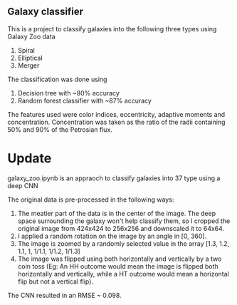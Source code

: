 ## Galaxy classifier 

This is a project to classify galaxies into the following three types using Galaxy Zoo data
1. Spiral 
2. Elliptical 
3. Merger

The classification was done using 
1. Decision tree with ~80% accuracy
2. Random forest classifier with ~87% accuracy

The features used were color indices, eccentricity, adaptive moments and concentration. Concentration was taken as the ratio of the radii containing 50% and 90% of the Petrosian flux.

# Update

galaxy_zoo.ipynb is an appraoch to classify galaxies into 37 type using a deep CNN

The original data is pre-processed in the following ways:
1. The meatier part of the data is in the center of the image. The deep space surrounding the galaxy won't help classify them, so I cropped the original image from 424x424 to 256x256 and downscaled it to 64x64.
2. I applied a random rotation on the image by an angle in [0, 360].
3. The image is zoomed by a randomly selected value in the array [1.3, 1.2, 1.1, 1, 1/1.1, 1/1.2, 1/1.3]
4. The image was flipped using both horizontally and vertically by a two coin toss (Eg: An HH outcome would mean the image is flipped both horizontally and vertically, while a HT outcome would mean a horizontal flip but not a vertical flip). 

The CNN resulted in an RMSE ~ 0.098. 

